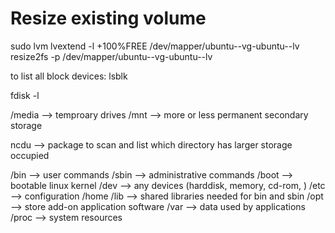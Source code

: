 
# Resize existing volume 

sudo lvm lvextend -l +100%FREE  /dev/mapper/ubuntu--vg-ubuntu--lv
resize2fs -p /dev/mapper/ubuntu--vg-ubuntu--lv


to list all block devices: 
    lsblk 

fdisk -l 


/media --> temproary drives 
/mnt --> more or less permanent secondary storage 

ncdu --> package to scan and list which directory has larger storage occupied 

/bin --> user commands 
/sbin --> administrative commands 
/boot --> bootable linux kernel 
/dev --> any devices (harddisk, memory, cd-rom, )
/etc --> configuration 
/home
/lib --> shared libraries needed for bin and sbin 
/opt --> store add-on application software
/var --> data used by applications  
/proc --> system resources 
